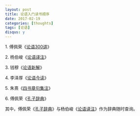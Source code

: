 ```yaml
---
layout: post
title: 论语入门读书顺序
date: 2017-02-19
categories: [thoughts]
tags: [论语]
disqus: y
---
```


1\. 傅佩荣《[论语300讲](https://book.douban.com/subject/6787864/)》

2\. 杨伯峻《[论语译注](https://book.douban.com/subject/4098263/)》

3\. 钱穆《[论语新解](https://book.douban.com/subject/11542550/)》

4\. 李泽厚《[论语今读](https://book.douban.com/subject/26362357/)》

5\. 朱熹《[四书章句集注](https://book.douban.com/subject/10582727/)》

6\. 傅佩荣《[孔子辞典](https://book.douban.com/subject/25782781/)》

其中，傅佩荣《[孔子辞典](https://book.douban.com/subject/25782781/)》与杨伯峻《[论语译注](https://book.douban.com/subject/4098263/)》作为辞典随时查询。
